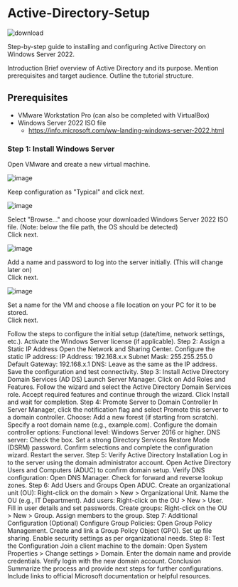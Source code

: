 # Active-Directory-Setup

![download](https://github.com/user-attachments/assets/bbe0457f-3947-4a8b-92d8-f83c828ff609)


Step-by-step guide to installing and configuring Active Directory on Windows Server 2022.

Introduction
Brief overview of Active Directory and its purpose.
Mention prerequisites and target audience.
Outline the tutorial structure.

## Prerequisites

- VMware Workstation Pro (can also be completed with VirtualBox)
- Windows Server 2022 ISO file
    - https://info.microsoft.com/ww-landing-windows-server-2022.html

### Step 1: Install Windows Server

Open VMware and create a new virtual machine.

![image](https://github.com/user-attachments/assets/77602b97-2a04-488c-bebd-fc0e99c9dd63)

Keep configuration as "Typical" and click next.

![image](https://github.com/user-attachments/assets/dad07bb3-e42f-4f4d-9ea7-0a4c1522a09c)

Select "Browse..." and choose your downloaded Windows Server 2022 ISO file. 
(Note: below the file path, the OS should be detected) <br /> 
Click next.

![image](https://github.com/user-attachments/assets/bcd34f60-c396-4dfc-a544-24dd4d929f71)

Add a name and password to log into the server initially. (This will change later on) <br />
Click next.

![image](https://github.com/user-attachments/assets/0f2c21ab-7bbb-4e03-b81f-ffcc989f65f5)

Set a name for the VM and choose a file location on your PC for it to be stored. <br />
Click next.


Follow the steps to configure the initial setup (date/time, network settings, etc.).
Activate the Windows Server license (if applicable).
Step 2: Assign a Static IP Address
Open the Network and Sharing Center.
Configure the static IP address:
IP Address: 192.168.x.x
Subnet Mask: 255.255.255.0
Default Gateway: 192.168.x.1
DNS: Leave as the same as the IP address.
Save the configuration and test connectivity.
Step 3: Install Active Directory Domain Services (AD DS)
Launch Server Manager.
Click on Add Roles and Features.
Follow the wizard and select the Active Directory Domain Services role.
Accept required features and continue through the wizard.
Click Install and wait for completion.
Step 4: Promote Server to Domain Controller
In Server Manager, click the notification flag and select Promote this server to a domain controller.
Choose:
Add a new forest (if starting from scratch).
Specify a root domain name (e.g., example.com).
Configure the domain controller options:
Functional level: Windows Server 2016 or higher.
DNS server: Check the box.
Set a strong Directory Services Restore Mode (DSRM) password.
Confirm selections and complete the configuration wizard.
Restart the server.
Step 5: Verify Active Directory Installation
Log in to the server using the domain administrator account.
Open Active Directory Users and Computers (ADUC) to confirm domain setup.
Verify DNS configuration:
Open DNS Manager.
Check for forward and reverse lookup zones.
Step 6: Add Users and Groups
Open ADUC.
Create an organizational unit (OU):
Right-click on the domain > New > Organizational Unit.
Name the OU (e.g., IT Department).
Add users:
Right-click on the OU > New > User.
Fill in user details and set passwords.
Create groups:
Right-click on the OU > New > Group.
Assign members to the group.
Step 7: Additional Configuration (Optional)
Configure Group Policies:
Open Group Policy Management.
Create and link a Group Policy Object (GPO).
Set up file sharing.
Enable security settings as per organizational needs.
Step 8: Test the Configuration
Join a client machine to the domain:
Open System Properties > Change settings > Domain.
Enter the domain name and provide credentials.
Verify login with the new domain account.
Conclusion
Summarize the process and provide next steps for further configurations.
Include links to official Microsoft documentation or helpful resources.
</p>
